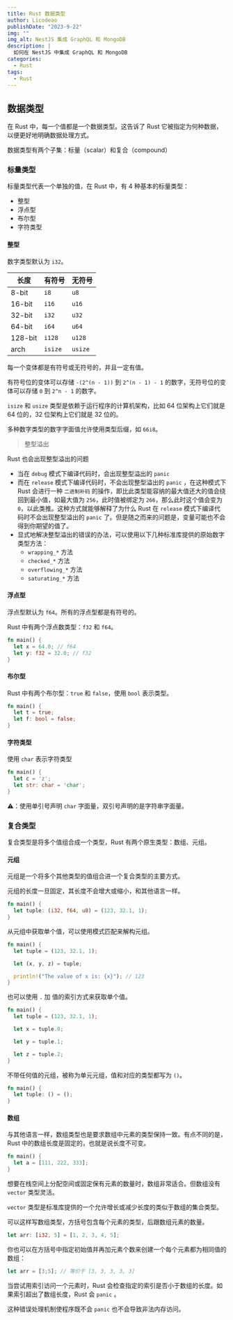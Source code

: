 ```yaml
---
title: Rust 数据类型
author: Licodeao
publishDate: "2023-9-22"
img: ""
img_alt: NestJS 集成 GraphQL 和 MongoDB
description: |
  如何在 NestJS 中集成 GraphQL 和 MongoDB
categories:
  - Rust
tags:
  - Rust
---
```


## 数据类型

在 Rust 中，每一个值都是一个数据类型。这告诉了 Rust 它被指定为何种数据，以便更好地明确数据处理方式。

数据类型有两个子集：标量（scalar）和复合（compound）

### 标量类型

标量类型代表一个单独的值，在 Rust 中，有 4 种基本的标量类型：

- 整型
- 浮点型
- 布尔型
- 字符类型

#### 整型

数字类型默认为 `i32`。

| 长度    | 有符号  | 无符号  |
| ------- | ------- | ------- |
| 8-bit   | `i8`    | `u8`    |
| 16-bit  | `i16`   | `u16`   |
| 32-bit  | `i32`   | `u32`   |
| 64-bit  | `i64`   | `u64`   |
| 128-bit | `i128`  | `u128`  |
| arch    | `isize` | `usize` |

每一个变体都是有符号或无符号的，并且一定有值。

有符号位的变体可以存储 `-(2^(n - 1))` 到 `2^(n - 1) - 1` 的数字，无符号位的变体可以存储 `0` 到 `2^n - 1` 的数字。

`isize` 和 `usize` 类型是依赖于运行程序的计算机架构，比如 64 位架构上它们就是 64 位的，32 位架构上它们就是 32 位的。

多种数字类型的数字字面值允许使用类型后缀，如 `66i8`。

> 整型溢出

Rust 也会出现整型溢出的问题

- 当在 `debug` 模式下编译代码时，会出现整型溢出的 `panic`
- 而在 `release` 模式下编译代码时，不会出现整型溢出的 `panic` ，在这种模式下 Rust 会进行一种 `二进制补码` 的操作，即比此类型能容纳的最大值还大的值会绕回到最小值，如最大值为 `256`，此时值被绑定为 `266`，那么此时这个值会变为 `0`，以此类推。这种方式就能够解释了为什么 Rust 在 `release` 模式下编译代码时不会出现整型溢出的 `panic` 了。但是随之而来的问题是，变量可能也不会得到你期望的值了。
- 显式地解决整型溢出的错误的办法，可以使用以下几种标准库提供的原始数字类型方法：
  - `wrapping_*` 方法
  - `checked_*` 方法
  - `overflowing_*` 方法
  - `saturating_*` 方法

#### 浮点型

浮点型默认为 `f64`。所有的浮点型都是有符号的。

Rust 中有两个浮点数类型：`f32` 和 `f64`。

```rust
fn main() {
  let x = 64.0; // f64
  let y: f32 = 32.0; // f32
}
```

#### 布尔型

Rust 中有两个布尔型：`true` 和 `false`，使用 `bool` 表示类型。

```rust
fn main() {
  let t = true;
  let f: bool = false;
}
```

#### 字符类型

使用 `char` 表示字符类型

```rust
fn main() {
  let c = 'z';
  let str: char = 'char';
}
```

⚠️：使用单引号声明 `char` 字面量，双引号声明的是字符串字面量。

### 复合类型

复合类型是将多个值组合成一个类型，Rust 有两个原生类型：数组、元组。

#### 元组

元组是一个将多个其他类型的值组合进一个复合类型的主要方式。

元组的长度一旦固定，其长度不会增大或缩小，和其他语言一样。

```rust
fn main() {
  let tuple: (i32, f64, u8) = (123, 32.1, 1);
}
```

从元组中获取单个值，可以使用模式匹配来解构元组。

```rust
fn main() {
  let tuple = (123, 32.1, 1);

  let (x, y, z) = tuple;

  println!("The value of x is: {x}"); // 123
}
```

也可以使用 `.` 加 值的索引方式来获取单个值。

```rust
fn main() {
  let tuple = (123, 32.1, 1);

  let x = tuple.0;

  let y = tuple.1;

  let z = tuple.2;
}
```

不带任何值的元组，被称为单元元组，值和对应的类型都写为 `()`。

```rust
fn main() {
  let tuple: () = ();
}
```

#### 数组

与其他语言一样，数组类型也是要求数组中元素的类型保持一致。有点不同的是，Rust 中的数组长度是固定的，也就是说长度不可变。

```rust
fn main() {
  let a = [111, 222, 333];
}
```

想要在栈空间上分配空间或固定保有元素的数量时，数组非常适合。但数组没有 `vector` 类型灵活。

`vector` 类型是标准库提供的一个允许增长或减少长度的类似于数组的集合类型。

可以这样写数组类型，方括号包含每个元素的类型，后跟数组元素的数量。

```rust
let arr: [i32, 5] = [1, 2, 3, 4, 5];
```

你也可以在方括号中指定初始值并再加元素个数来创建一个每个元素都为相同值的数组：

```rust
let arr = [3;5]; // 等价于 [3, 3, 3, 3, 3]
```

当尝试用索引访问一个元素时，Rust 会检查指定的索引是否小于数组的长度。如果索引超出了数组长度，Rust 会 `panic` 。

这种错误处理机制使程序既不会 `panic` 也不会导致非法内存访问。

